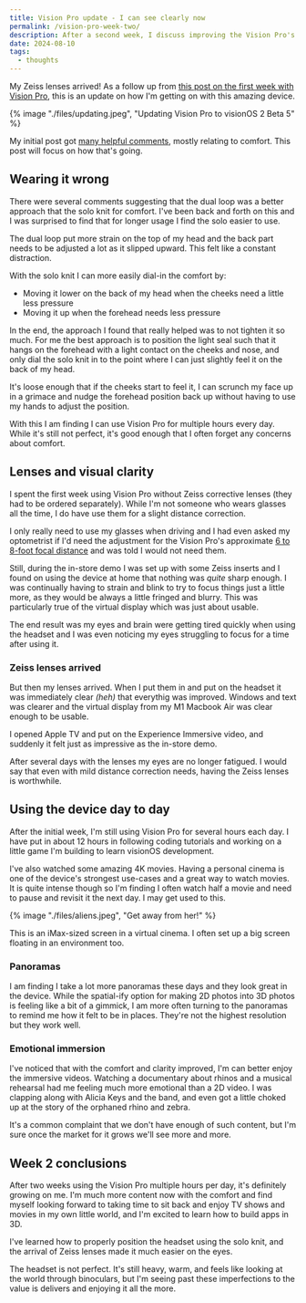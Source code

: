 ```yaml
---
title: Vision Pro update - I can see clearly now
permalink: /vision-pro-week-two/
description: After a second week, I discuss improving the Vision Pro's comfort and visual clarity
date: 2024-08-10
tags:
  - thoughts
---
```


My Zeiss lenses arrived! As a follow up from [this post on the first week with Vision Pro](/vision-pro-week-one/), this is an update on how I'm getting on with this amazing device.

{% image "./files/updating.jpeg", "Updating Vision Pro to visionOS 2 Beta 5" %}

My initial post got [many helpful comments](https://www.reddit.com/r/VisionPro/comments/1ejs7gi/thoughts_on_a_week_with_vision_pro/), mostly relating to comfort. This post will focus on how that's going.

## Wearing it wrong

There were several comments suggesting that the dual loop was a better approach that the solo knit for comfort. I've been back and forth on this and I was surprised to find that for longer usage I find the solo easier to use.

The dual loop put more strain on the top of my head and the back part needs to be adjusted a lot as it slipped upward. This felt like a constant distraction.

With the solo knit I can more easily dial-in the comfort by:

- Moving it lower on the back of my head when the cheeks need a little less pressure
- Moving it up when the forehead needs less pressure

In the end, the approach I found that really helped was to not tighten it so much. For me the best approach is to position the light seal such that it hangs on the forehead with a light contact on the cheeks and nose, and only dial the solo knit in to the point where I can just slightly feel it on the back of my head.

It's loose enough that if the cheeks start to feel it, I can scrunch my face up in a grimace and nudge the forehead position back up without having to use my hands to adjust the position.

With this I am finding I can use Vision Pro for multiple hours every day. While it's still not perfect, it's good enough that I often forget any concerns about comfort.

## Lenses and visual clarity

I spent the first week using Vision Pro without Zeiss corrective lenses (they had to be ordered separately). While I'm not someone who wears glasses all the time, I do have use them for a slight distance correction.

I only really need to use my glasses when driving and I had even asked my optometrist if I'd need the adjustment for the Vision Pro's approximate [6 to 8-foot focal distance](https://discussions.apple.com/thread/255464091?sortBy=rank) and was told I would not need them.

Still, during the in-store demo I was set up with some Zeiss inserts and I found on using the device at home that nothing was _quite_ sharp enough. I was continually having to strain and blink to try to focus things just a little more, as they would be always a little fringed and blurry. This was particularly true of the virtual display which was just about usable.

The end result was my eyes and brain were getting tired quickly when using the headset and I was even noticing my eyes struggling to focus for a time after using it.

### Zeiss lenses arrived

But then my lenses arrived. When I put them in and put on the headset it was immediately clear _(heh)_ that everythig was improved. Windows and text was clearer and the virtual display from my M1 Macbook Air was clear enough to be usable.

I opened Apple TV and put on the Experience Immersive video, and suddenly it felt just as impressive as the in-store demo.

After several days with the lenses my eyes are no longer fatigued. I would say that even with mild distance correction needs, having the Zeiss lenses is worthwhile.

## Using the device day to day

After the initial week, I'm still using Vision Pro for several hours each day. I have put in about 12 hours in following coding tutorials and working on a little game I'm building to learn visionOS development.

I've also watched some amazing 4K movies. Having a personal cinema is one of the device's strongest use-cases and a great way to watch movies. It is quite intense though so I'm finding I often watch half a movie and need to pause and revisit it the next day. I may get used to this.

{% image "./files/aliens.jpeg", "Get away from her!" %}

This is an iMax-sized screen in a virtual cinema. I often set up a big screen floating in an environment too.

### Panoramas

I am finding I take a lot more panoramas these days and they look great in the device. While the spatial-ify option for making 2D photos into 3D photos is feeling like a bit of a gimmick, I am more often turning to the panoramas to remind me how it felt to be in places. They're not the highest resolution but they work well.

### Emotional immersion

I've noticed that with the comfort and clarity improved, I'm can better enjoy the immersive videos. Watching a documentary about rhinos and a musical rehearsal had me feeling much more emotional than a 2D video. I was clapping along with Alicia Keys and the band, and even got a little choked up at the story of the orphaned rhino and zebra.

It's a common complaint that we don't have enough of such content, but I'm sure once the market for it grows we'll see more and more.

## Week 2 conclusions

After two weeks using the Vision Pro multiple hours per day, it's definitely growing on me. I'm much more content now with the comfort and find myself looking forward to taking time to sit back and enjoy TV shows and movies in my own little world, and I'm excited to learn how to build apps in 3D.

I've learned how to properly position the headset using the solo knit, and the arrival of Zeiss lenses made it much easier on the eyes.

The headset is not perfect. It's still heavy, warm, and feels like looking at the world through binoculars, but I'm seeing past these imperfections to the value is delivers and enjoying it all the more.
